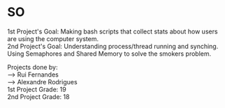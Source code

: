 # SO
1st Project's Goal: Making bash scripts that collect stats about how users are using the computer system.  
2nd Project's Goal: Understanding process/thread running and synching. Using Semaphores and Shared Memory to solve the smokers problem.  
  
Projects done by:  
--> Rui Fernandes  
--> Alexandre Rodrigues  
1st Project Grade: 19  
2nd Project Grade: 18

